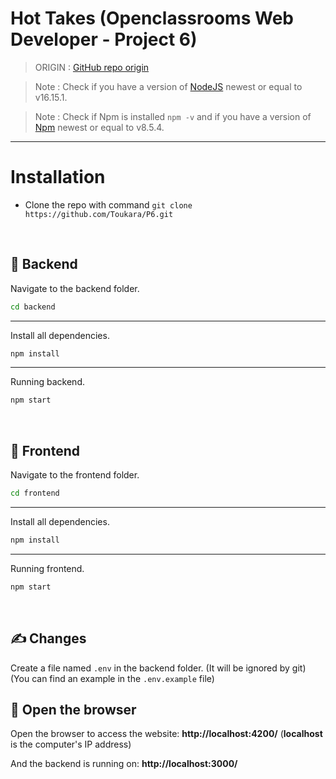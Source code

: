 # **Hot Takes** (Openclassrooms Web Developer - Project 6)

> ORIGIN : [GitHub repo origin](https://github.com/OpenClassrooms-Student-Center/Web-Developer-P6)

> Note : Check if you have a version of [NodeJS](https://nodejs.org/en/) newest or equal to v16.15.1.

> Note : Check if Npm is installed `npm -v` and if you have a version of [Npm](https://www.npmjs.com/) newest or equal to v8.5.4.

---

# Installation

- Clone the repo with command
  `git clone https://github.com/Toukara/P6.git`

<br>

## 📂 Backend

Navigate to the backend folder.

```bash
cd backend
```

---

Install all dependencies.

```bash
npm install
```

---

Running backend.

```bash
npm start
```

<br>

## 📄 Frontend

Navigate to the frontend folder.

```bash
cd frontend
```

---

Install all dependencies.

```bash
npm install
```

---

Running frontend.

```bash
npm start
```

<br>

## ✍️ Changes

Create a file named `.env` in the backend folder. (It will be ignored by git)
(You can find an example in the `.env.example` file)


## 🚀 Open the browser

Open the browser to access the website:
**http://localhost:4200/** (**localhost** is the computer's IP address)

And the backend is running on: **http://localhost:3000/**
